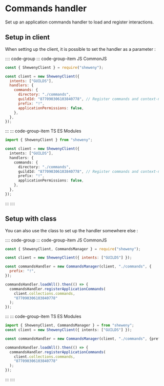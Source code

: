 # Commands handler

Set up an application commands handler to load and register interactions.

## Setup in client

When setting up the client, it is possible to set the handler as a parameter :

:::: code-group
::: code-group-item JS CommonJS

```js
const { ShewenyClient } = require("sheweny");

const client = new ShewenyClient({
  intents: ["GUILDS"],
  handlers: {
    commands: {
      directory: "./commands",
      guildId: "877090306103840778", // Register commands and context-menus in this guild
      prefix: "!",
      applicationPermissions: false,
    },
  },
});
```

:::
::: code-group-item TS ES Modules

```ts
import { ShewenyClient } from "sheweny";

const client = new ShewenyClient({
  intents: ["GUILDS"],
  handlers: {
    commands: {
      directory: "./commands",
      guildId: "877090306103840778", // Register commands and context-menus in this guild
      prefix: "!",
      applicationPermissions: false,
    },
  },
});
```

:::
::::

## Setup with class

You can also use the class to set up the handler somewhere else :

:::: code-group
::: code-group-item JS CommonJS

```js
const { ShewenyClient, CommandsManager } = require("sheweny");

const client = new ShewenyClient({ intents: ["GUILDS"] });

const commandsHandler = new CommandsManager(client, "./commands", {
  prefix: "!",
});

commandsHandler.loadAll().then(() => {
  commandsHandler.registerApplicationCommands(
    client.collections.commands,
    "877090306103840778"
  );
});
```

:::
::: code-group-item TS ES Modules

```ts
import { ShewenyClient, CommandsManager } = from "sheweny";
const client = new ShewenyClient({ intents: ["GUILDS"] });

const commandsHandler = new CommandsManager(client, "./commands", {prefix: "!"});

commandsHandler.loadAll().then(() => {
  commandsHandler.registerApplicationCommands(
    client.collections.commands,
    "877090306103840778"
  );
});
```

:::
::::
